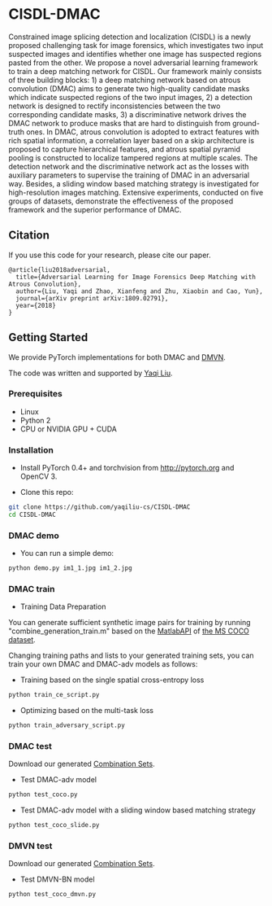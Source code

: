 # CISDL-DMAC

Constrained image splicing detection and localization (CISDL) is a newly proposed challenging task for image forensics, which investigates two input suspected images and identifies whether one image has suspected regions pasted from the other. We propose a novel adversarial learning framework to train a deep matching network for CISDL. Our framework mainly consists of three building blocks: 1) a deep matching network based on atrous convolution (DMAC) aims to generate two high-quality candidate masks which indicate suspected regions of the two input images, 2) a detection network is designed to rectify inconsistencies between the two corresponding candidate masks, 3) a discriminative network drives the DMAC network to produce masks that are hard to distinguish from ground-truth ones. In DMAC, atrous convolution is adopted to extract features with rich spatial information, a correlation layer based on a skip architecture is proposed to capture hierarchical features, and atrous spatial pyramid pooling is constructed to localize tampered regions at multiple scales. The detection network and the discriminative network act as the losses with auxiliary parameters to supervise the training of DMAC in an adversarial way. Besides, a sliding window based matching strategy is investigated for high-resolution images matching. Extensive experiments, conducted on five groups of datasets, demonstrate the effectiveness of the proposed framework and the superior performance of DMAC.

## Citation

If you use this code for your research, please cite our paper.

```
@article{liu2018adversarial,
  title={Adversarial Learning for Image Forensics Deep Matching with Atrous Convolution},
  author={Liu, Yaqi and Zhao, Xianfeng and Zhu, Xiaobin and Cao, Yun},
  journal={arXiv preprint arXiv:1809.02791},
  year={2018}
}
```

## Getting Started

We provide PyTorch implementations for both DMAC and [DMVN](https://gitlab.com/rex-yue-wu/Deep-Matching-Validation-Network).

The code was written and supported by [Yaqi Liu](https://github.com/yaqiliu-cs).

### Prerequisites

- Linux
- Python 2
- CPU or NVIDIA GPU + CUDA

### Installation

- Install PyTorch 0.4+ and torchvision from http://pytorch.org and OpenCV 3.

- Clone this repo:
```bash
git clone https://github.com/yaqiliu-cs/CISDL-DMAC
cd CISDL-DMAC
```

### DMAC demo

- You can run a simple demo:
```bash
python demo.py im1_1.jpg im1_2.jpg
```

### DMAC train
- Training Data Preparation

You can generate sufficient synthetic image pairs for training by running "combine_generation_train.m" based on the [MatlabAPI](https://github.com/cocodataset/cocoapi) of [the MS COCO dataset](http://cocodataset.org/#download).

Changing training paths and lists to your generated training sets, you can train your own DMAC and DMAC-adv models as follows:

- Training based on the single spatial cross-entropy loss
```bash
python train_ce_script.py
```

- Optimizing based on the multi-task loss
```bash
python train_adversary_script.py
```

### DMAC test
Download our generated [Combination Sets](https://drive.google.com/open?id=1LcoojC4T9oED6r-MuynUWKn11jihllVm).

- Test DMAC-adv model
```bash
python test_coco.py
```

- Test DMAC-adv model with a sliding window based matching strategy
```bash
python test_coco_slide.py
```

### DMVN test
Download our generated [Combination Sets](https://drive.google.com/open?id=1LcoojC4T9oED6r-MuynUWKn11jihllVm).

- Test DMVN-BN model
```bash
python test_coco_dmvn.py
```
